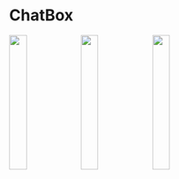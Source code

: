 # ChatBox
<img src="https://user-images.githubusercontent.com/46317057/147590828-8296ef7d-2378-4030-b144-d6d51a5309a6.png" width=25% height=25%>
<img src="https://user-images.githubusercontent.com/46317057/147590860-27a08b63-a7bf-4869-b516-f9fdf2ef2733.png" width=25% height=25%>
<img src="https://user-images.githubusercontent.com/46317057/147590880-365d01c6-c232-4159-b358-cb4fcbe66221.png" width=25% height=25%>

